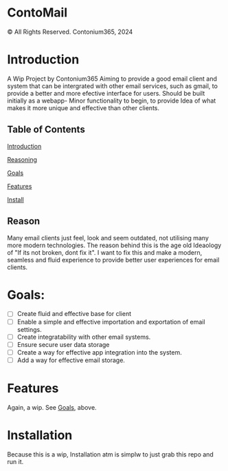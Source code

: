 # ContoMail
© All Rights Reserved. Contonium365, 2024

# Introduction
A Wip Project by Contonium365
Aiming to provide a good email client and system that can be intergrated with other email services, such as gmail, to provide a better and more efective interface for users.
Should be built initially as a webapp- Minor functionality to begin, to provide Idea of what makes it more unique and effective than other clients.

## Table of Contents
[Introduction](#Introduction)

[Reasoning](#Reason)

[Goals](#Goals)

[Features](#Features)

[Install](#Installation)

## Reason
Many email clients just feel, look and seem outdated, not utilising many more modern technologies. The reason behind this is the age old Ideaology of "If its not broken, dont fix it".
I want to fix this and make a modern, seamless and fluid experience to provide better user experiences for email clients.

# Goals:
- [ ] Create fluid and effective base for client
- [ ] Enable a simple and effective importation and exportation of email settings.
- [ ] Create integratability with other email systems.
- [ ] Ensure secure user data storage
- [ ] Create a way for effective app integration into the system.
- [ ] Add a way for effective email storage.

# Features
Again, a wip. See [Goals](#Goals), above.


# Installation
Because this is a wip, Installation atm is simplw to just grab this repo and run it.
